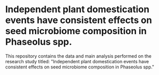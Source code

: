 # Independent plant domestication events have consistent effects on seed microbiome composition in Phaseolus spp.
This repository contains the data and main analysis performed on the research study titled: "Independent plant domestication events have consistent effects on seed microbiome composition in Phaseolus spp."


